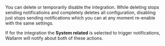You can delete or temporarily disable the integration. While deleting stops sending notificatioins and completely deletes all configuration, disabling just stops sending notifications which you can at any moment re-enable with the same settings.

If for the integration the **System related** is selected to trigger notifications, Wallarm will notify about both of these actions.